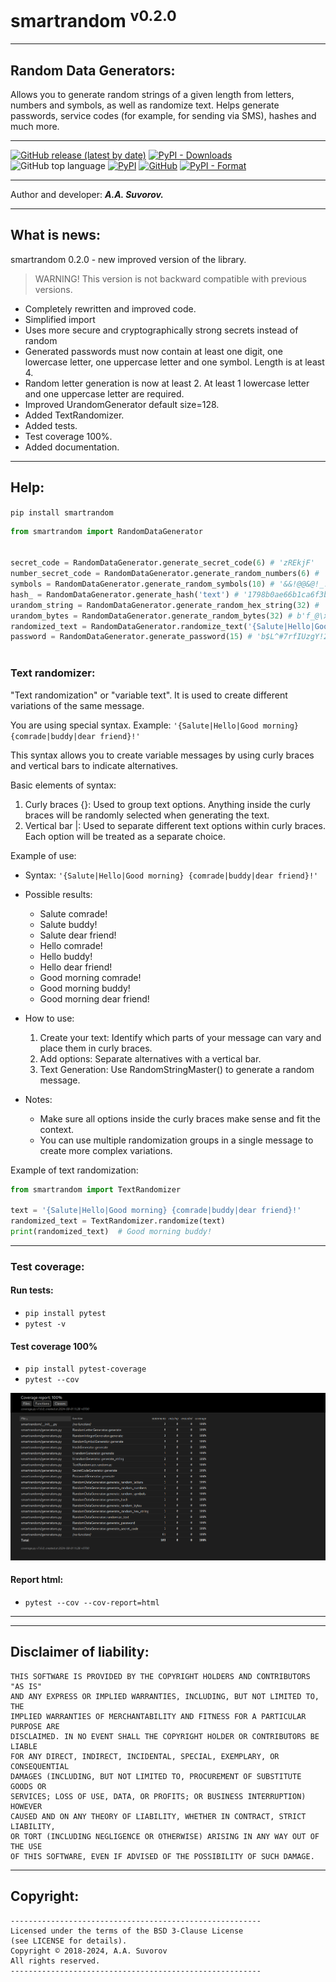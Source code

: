 # smartrandom <sup>v0.2.0</sup>
---

## Random Data Generators:

Allows you to generate random strings of a given length from letters, numbers and symbols, as well as randomize text.
Helps generate passwords, service codes (for example, for sending via SMS), hashes and much more.

---

[![GitHub release (latest by date)](https://img.shields.io/github/v/release/smartlegionlab/smartrandom)](https://github.com/smartlegionlab/smartrandom/)
[![PyPI - Downloads](https://img.shields.io/pypi/dm/smartrandom?label=pypi%20downloads)](https://pypi.org/project/smartrandom/)
![GitHub top language](https://img.shields.io/github/languages/top/smartlegionlab/smartrandom)
[![PyPI](https://img.shields.io/pypi/v/smartrandom)](https://pypi.org/project/smartrandom)
[![GitHub](https://img.shields.io/github/license/smartlegionlab/smartrandom)](https://github.com/smartlegionlab/smartrandom/blob/master/LICENSE)
[![PyPI - Format](https://img.shields.io/pypi/format/smartrandom)](https://pypi.org/project/smartrandom)

***

Author and developer: ___A.A. Suvorov.___

***

## What is news:

smartrandom 0.2.0 - new improved version of the library.

> WARNING! This version is not backward compatible with previous versions.

- Completely rewritten and improved code.
- Simplified import
- Uses more secure and cryptographically strong secrets instead of random
- Generated passwords must now contain at least one digit, one lowercase letter, one uppercase letter and one symbol. Length is at least 4.
- Random letter generation is now at least 2. At least 1 lowercase letter and one uppercase letter are required.
- Improved UrandomGenerator default size=128.
- Added TextRandomizer.
- Added tests.
- Test coverage 100%.
- Added documentation.

***

## Help:

`pip install smartrandom`

```python
from smartrandom import RandomDataGenerator


secret_code = RandomDataGenerator.generate_secret_code(6) # 'zREkjF'
number_secret_code = RandomDataGenerator.generate_random_numbers(6) # '986741'
symbols = RandomDataGenerator.generate_random_symbols(10) # '&&!@@&@!_!'
hash_ = RandomDataGenerator.generate_hash('text') # '1798b0ae66b1ca6f3b88e00f9d17ce1470549e97687a1c97e26110bb8853ad41797e83831efe7eedbd29042a9a8991fd1adb4f7680946d57eed99b8b6e5502c4'
urandom_string = RandomDataGenerator.generate_random_hex_string(32) # '7b1dd304b42e79d9e26bfb9f839abf8d001fed2039bcc3c5bfd14c0b05cfcab2'
urandom_bytes = RandomDataGenerator.generate_random_bytes(32) # b'f_@\x1bnP\xb4\xa8\xb7$a\xbf\x13\r#\x96\xe5\x07D\xa1N\xf5\xe9\x9a\x95\x91\xe4\xd0\x8fR"\''
randomized_text = RandomDataGenerator.randomize_text('{Salute|Hello|Good morning} {comrade|buddy|dear friend}!') # Good morning buddy!
password = RandomDataGenerator.generate_password(15) # 'b$L^#7rfIUzgY!2'



```

### Text randomizer:

"Text randomization" or "variable text". It is used to create different variations of the same message.

You are using special syntax. Example: `'{Salute|Hello|Good morning} {comrade|buddy|dear friend}!'`

This syntax allows you to create variable messages by using curly braces and vertical bars to indicate alternatives.

Basic elements of syntax:

1. Curly braces {}: Used to group text options. Anything inside the curly braces will be randomly selected when generating the text.
2. Vertical bar |: Used to separate different text options within curly braces. Each option will be treated as a separate choice.

Example of use:

- Syntax: `'{Salute|Hello|Good morning} {comrade|buddy|dear friend}!'`
- Possible results:
    - Salute comrade!
    - Salute buddy!
    - Salute dear friend!
    - Hello comrade!
    - Hello buddy!
    - Hello dear friend!
    - Good morning comrade!
    - Good morning buddy!
    - Good morning dear friend!
- How to use:
  1. Create your text: Identify which parts of your message can vary and place them in curly braces.
  2. Add options: Separate alternatives with a vertical bar.
  3. Text Generation: Use RandomStringMaster() to generate a random message.

- Notes:
    - Make sure all options inside the curly braces make sense and fit the context.
    - You can use multiple randomization groups in a single message to create more complex variations.


Example of text randomization:

```python
from smartrandom import TextRandomizer

text = '{Salute|Hello|Good morning} {comrade|buddy|dear friend}!'
randomized_text = TextRandomizer.randomize(text)
print(randomized_text)  # Good morning buddy!
```

---

### Test coverage:

#### Run tests:
- `pip install pytest`
- `pytest -v`
  

#### __Test coverage 100%__

- `pip install pytest-coverage`
- `pytest --cov`

![commandpack image](https://github.com/smartlegionlab/smartrandom/raw/master/data/images/coverage_report.png)


#### Report html:

- `pytest --cov --cov-report=html`

***


***

## Disclaimer of liability:

    THIS SOFTWARE IS PROVIDED BY THE COPYRIGHT HOLDERS AND CONTRIBUTORS "AS IS"
    AND ANY EXPRESS OR IMPLIED WARRANTIES, INCLUDING, BUT NOT LIMITED TO, THE
    IMPLIED WARRANTIES OF MERCHANTABILITY AND FITNESS FOR A PARTICULAR PURPOSE ARE
    DISCLAIMED. IN NO EVENT SHALL THE COPYRIGHT HOLDER OR CONTRIBUTORS BE LIABLE
    FOR ANY DIRECT, INDIRECT, INCIDENTAL, SPECIAL, EXEMPLARY, OR CONSEQUENTIAL
    DAMAGES (INCLUDING, BUT NOT LIMITED TO, PROCUREMENT OF SUBSTITUTE GOODS OR
    SERVICES; LOSS OF USE, DATA, OR PROFITS; OR BUSINESS INTERRUPTION) HOWEVER
    CAUSED AND ON ANY THEORY OF LIABILITY, WHETHER IN CONTRACT, STRICT LIABILITY,
    OR TORT (INCLUDING NEGLIGENCE OR OTHERWISE) ARISING IN ANY WAY OUT OF THE USE
    OF THIS SOFTWARE, EVEN IF ADVISED OF THE POSSIBILITY OF SUCH DAMAGE.

***

## Copyright:
    --------------------------------------------------------
    Licensed under the terms of the BSD 3-Clause License
    (see LICENSE for details).
    Copyright © 2018-2024, A.A. Suvorov
    All rights reserved.
    --------------------------------------------------------
